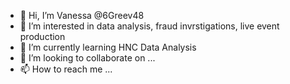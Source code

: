 - 👋 Hi, I’m Vanessa @6Greev48
- 👀 I’m interested in data analysis, fraud invrstigations, live event production
- 🌱 I’m currently learning HNC Data Analysis
- 💞️ I’m looking to collaborate on ...
- 📫 How to reach me ...

<!---
6Greev48/6Greev48 is a ✨ special ✨ repository because its `README.md` (this file) appears on your GitHub profile.
You can click the Preview link to take a look at your changes.
--->
